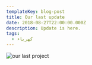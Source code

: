 ```yaml
---
templateKey: blog-post
title: Our last update
date: 2018-08-27T22:00:00.000Z
description: Update is here.
tags:
  - كهرباء
---
```

![our last project](/img/out-karem-5.jpg)
